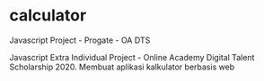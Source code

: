 # calculator
Javascript Project - Progate - OA DTS

Javascript Extra Individual Project - Online Academy Digital Talent Scholarship 2020.
Membuat aplikasi kalkulator berbasis web
